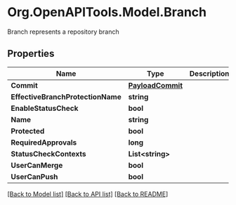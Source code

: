 # Org.OpenAPITools.Model.Branch
Branch represents a repository branch

## Properties

Name | Type | Description | Notes
------------ | ------------- | ------------- | -------------
**Commit** | [**PayloadCommit**](PayloadCommit.md) |  | [optional] 
**EffectiveBranchProtectionName** | **string** |  | [optional] 
**EnableStatusCheck** | **bool** |  | [optional] 
**Name** | **string** |  | [optional] 
**Protected** | **bool** |  | [optional] 
**RequiredApprovals** | **long** |  | [optional] 
**StatusCheckContexts** | **List&lt;string&gt;** |  | [optional] 
**UserCanMerge** | **bool** |  | [optional] 
**UserCanPush** | **bool** |  | [optional] 

[[Back to Model list]](../README.md#documentation-for-models) [[Back to API list]](../README.md#documentation-for-api-endpoints) [[Back to README]](../README.md)

